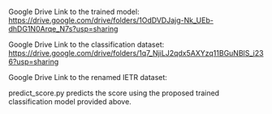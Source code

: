 Google Drive Link to the trained model: https://drive.google.com/drive/folders/1OdDVDJajg-Nk_UEb-dhDG1N0Arqe_N7s?usp=sharing

Google Drive Link to the classification dataset: https://drive.google.com/drive/folders/1q7_NjiLJ2qdx5AXYzq11BGuNBlS_i236?usp=sharing

Google Drive Link to the renamed IETR dataset: 

predict_score.py predicts the score using the proposed trained classification model provided above.
